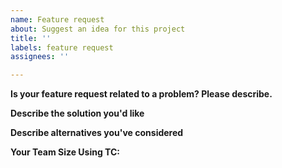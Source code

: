 ```yaml
---
name: Feature request
about: Suggest an idea for this project
title: ''
labels: feature request
assignees: ''

---
```


**Is your feature request related to a problem? Please describe.**
<!--- A clear and concise description of what the problem is --->

**Describe the solution you'd like**
<!--- A clear and concise description of what you want to happen. --->

**Describe alternatives you've considered**
<!--- A clear and concise description of any alternative solutions or features you've considered. --->

**Your Team Size Using TC:**
<!--- How many team members using Thunder Client, will help to improve the product --->
